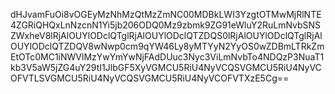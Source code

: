 dHJvamFuOi8vOGEyMzNhMzQtMzZmNC00MDBkLWI3YzgtOTMwMjRlNTE4ZGRiQHQxLnNzcnN1Yi5jb206ODQ0Mz9zbmk9ZG91eWluY2RuLmNvbSNSZWxheV8lRjAlOUYlODclQTglRjAlOUYlODclQTZDQS0lRjAlOUYlODclQTglRjAlOUYlODclQTZDQV8wNwp0cm9qYW46Ly8yMTYyN2YyOS0wZDBmLTRkZmEtOTc0MC1iNWVlMzYwYmYwNjFAdDUuc3Nyc3ViLmNvbTo4NDQzP3NuaT1kb3V5aW5jZG4uY29tI1JlbGF5XyVGMCU5RiU4NyVCQSVGMCU5RiU4NyVCOFVTLSVGMCU5RiU4NyVCQSVGMCU5RiU4NyVCOFVTXzE5Cg==